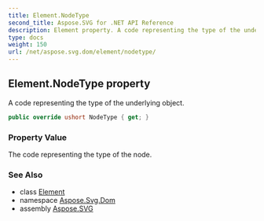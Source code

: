```yaml
---
title: Element.NodeType
second_title: Aspose.SVG for .NET API Reference
description: Element property. A code representing the type of the underlying object
type: docs
weight: 150
url: /net/aspose.svg.dom/element/nodetype/
---
```

## Element.NodeType property

A code representing the type of the underlying object.

```csharp
public override ushort NodeType { get; }
```

### Property Value

The code representing the type of the node.

### See Also

* class [Element](../)
* namespace [Aspose.Svg.Dom](../../element/)
* assembly [Aspose.SVG](../../../)
